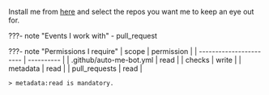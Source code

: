 Install me from [here](https://github.com/apps/auto-me-bot)
and select the repos you want me to keep an eye out for.</br>

???- note "Events I work with"
    - pull_request

???- note "Permissions I require"
    | scope                   | permission |
    | ----------------------- | ---------- |
    | .github/auto-me-bot.yml | read       |
    | checks                  | write      |
    | metadata                | read       |
    | pull_requests           | read       |

    > metadata:read is mandatory.
